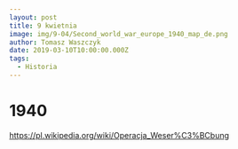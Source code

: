 ```yaml
---
layout: post
title: 9 kwietnia
image: img/9-04/Second_world_war_europe_1940_map_de.png
author: Tomasz Waszczyk
date: 2019-03-10T10:00:00.000Z
tags:
  - Historia
---
```


# 1940


https://pl.wikipedia.org/wiki/Operacja_Weser%C3%BCbung
